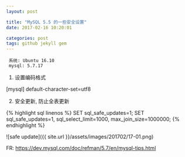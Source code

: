 ```yaml
---
layout: post

title: "MySQL 5.5 的一些安全设置"
date: 2017-02-16 10:20:01

categories: post
tags: github jekyll gem
---
```


```
 系统: Ubuntu 16.10
 mysql: 5.7.17
```
1. 设置编码格式

[mysql]
default-character-set=utf8

2. 安全更新, 防止全表更新

{% highlight sql linenos %} SET sql_safe_updates=1;
SET sql_safe_updates=1, sql_select_limit=1000, max_join_size=1000000;
{% endhighlight %}

![safe update]({{ site.url }}/assets/images/201702/17-01.png)

FR: https://dev.mysql.com/doc/refman/5.7/en/mysql-tips.html
